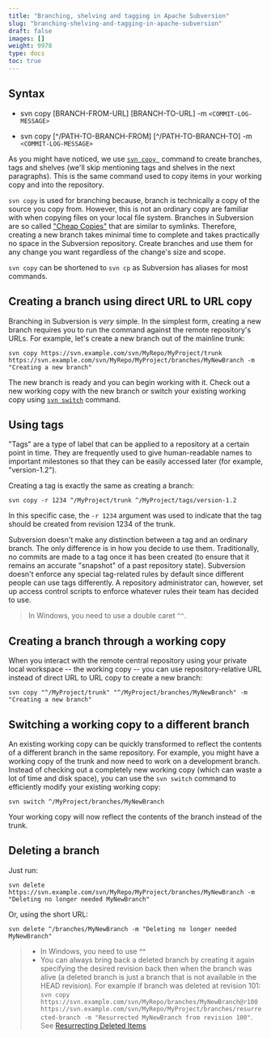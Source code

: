 ```yaml
---
title: "Branching, shelving and tagging in Apache Subversion"
slug: "branching-shelving-and-tagging-in-apache-subversion"
draft: false
images: []
weight: 9978
type: docs
toc: true
---
```


## Syntax
* svn copy [BRANCH-FROM-URL] [BRANCH-TO-URL] -m `<COMMIT-LOG-MESSAGE>`

* svn copy [^/PATH-TO-BRANCH-FROM] [^/PATH-TO-BRANCH-TO] -m `<COMMIT-LOG-MESSAGE>`

As you might have noticed, we use [`svn copy `][1] command to create branches, tags and shelves (we'll skip mentioning tags and shelves in the next paragraphs). This is the same command used to copy items in your working copy and into the repository.

`svn copy` is used for branching because, branch is technically a copy of the source you copy from. However, this is not an ordinary copy are familiar with when copying files on your local file system. Branches in Subversion are so called ["Cheap Copies"][2] that are similar to symlinks. Therefore, creating a new branch takes minimal time to complete and takes practically no space in the Subversion repository. Create branches and use them for any change you want regardless of the change's size and scope.

`svn copy` can be shortened to `svn cp` as Subversion has aliases for most commands.

  [1]: http://svnbook.red-bean.com/en/1.8/svn.ref.svn.c.copy.html
  [2]: http://svnbook.red-bean.com/en/1.8/svn.branchmerge.using.html#svn.branchmerge.using.create

## Creating a branch using direct URL to URL copy
Branching in Subversion is *very* simple. In the simplest form, creating a new branch requires you to run the command against the remote repository's URLs. For example, let's create a new branch out of the mainline trunk:

    svn copy https://svn.example.com/svn/MyRepo/MyProject/trunk https://svn.example.com/svn/MyRepo/MyProject/branches/MyNewBranch -m "Creating a new branch"

The new branch is ready and you can begin working with it. Check out a new working copy with the new branch or switch your existing working copy using [`svn switch`][1] command.


  [1]: http://svnbook.red-bean.com/en/1.8/svn.ref.svn.c.switch.html

## Using tags
"Tags" are a type of label that can be applied to a repository at a certain point in time.  They are frequently used to give human-readable names to important milestones so that they can be easily accessed later (for example, "version-1.2").

Creating a tag is exactly the same as creating a branch:

    svn copy -r 1234 ^/MyProject/trunk ^/MyProject/tags/version-1.2

In this specific case, the `-r 1234` argument was used to indicate that the tag should be created from revision 1234 of the trunk.

Subversion doesn't make any distinction between a tag and an ordinary branch.  The only difference is in how you decide to use them.  Traditionally, no commits are made to a tag once it has been created (to ensure that it remains an accurate "snapshot" of a past repository state).  Subversion doesn't enforce any special tag-related rules by default since different people can use tags differently.  A repository administrator can, however, set up access control scripts to enforce whatever rules their team has decided to use.

> In Windows, you need to use a double caret `^^`.

## Creating a branch through a working copy
When you interact with the remote central repository using your private local workspace -- the working copy -- you can use repository-relative URL instead of direct URL to URL copy to create a new branch:

    svn copy "^/MyProject/trunk" "^/MyProject/branches/MyNewBranch" -m "Creating a new branch"


## Switching a working copy to a different branch
An existing working copy can be quickly transformed to reflect the contents of a different branch in the same repository.  For example, you might have a working copy of the trunk and now need to work on a development branch.  Instead of checking out a completely new working copy (which can waste a lot of time and disk space), you can use the `svn switch` command to efficiently modify your existing working copy:

    svn switch ^/MyProject/branches/MyNewBranch

Your working copy will now reflect the contents of the branch instead of the trunk.

## Deleting a branch
Just run:

    svn delete https://svn.example.com/svn/MyRepo/MyProject/branches/MyNewBranch -m "Deleting no longer needed MyNewBranch"

Or, using the short URL:

    svn delete ^/branches/MyNewBranch -m "Deleting no longer needed MyNewBranch"

> - In Windows, you need to use ^^
> - You can always bring back a deleted branch by creating it again specifying the desired revision back then when the branch was alive (a deleted branch is just a branch that is not available in the HEAD revision). For example if branch was deleted at revision 101:
`svn copy https://svn.example.com/svn/MyRepo/branches/MyNewBranch@r100 https://svn.example.com/svn/MyRepo/MyProject/branches/resurrected-branch -m "Resurrected MyNewBranch from revision 100"`. See [Resurrecting Deleted Items](http://svnbook.red-bean.com/en/1.7/svn-book.html#svn.branchmerge.basicmerging.resurrect)

